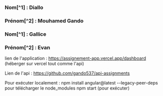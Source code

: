 
### Nom[^1] : Diallo

### Prénom[^2] : Mouhamed Gando

### Nom[^1] : Gallice

### Prénom[^2] : Evan

lien de l'application : https://assignement-app.vercel.app/dashboard (héberger sur vercel tout comme l'api)

Lien de l'api : https://github.com/gando537/api-assignments

Pour exécuter localement : npm install angular@latest --legacy-peer-deps pour télécharger le node_modules
                           npm start (pour exécuter)


